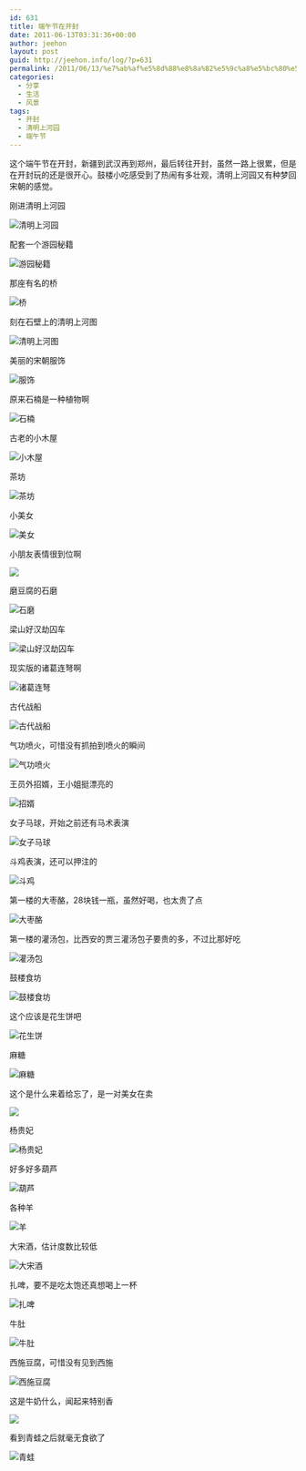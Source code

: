 ```yaml
---
id: 631
title: 端午节在开封
date: 2011-06-13T03:31:36+00:00
author: jeehon
layout: post
guid: http://jeehon.info/log/?p=631
permalink: /2011/06/13/%e7%ab%af%e5%8d%88%e8%8a%82%e5%9c%a8%e5%bc%80%e5%b0%81/
categories:
  - 分享
  - 生活
  - 风景
tags:
  - 开封
  - 清明上河园
  - 端午节
---
```

这个端午节在开封，新疆到武汉再到郑州，最后转往开封，虽然一路上很累，但是在开封玩的还是很开心。鼓楼小吃感受到了热闹有多壮观，清明上河园又有种梦回宋朝的感觉。

刚进清明上河园
  
![清明上河园](http://pic.yupoo.com/jeehon/B8CSIvn6/medish.jpg)
  
<!--more-->


  
配套一个游园秘籍
  
![游园秘籍](http://pic.yupoo.com/jeehon/B8CSA2xW/medish.jpg)

那座有名的桥
  
![桥](http://pic.yupoo.com/jeehon/B8GVMgYq/medish.jpg)

刻在石壁上的清明上河图
  
![清明上河图](http://pic.yupoo.com/jeehon/B8CM2Daf/medish.jpg)

美丽的宋朝服饰
  
![服饰](http://pic.yupoo.com/jeehon/B8CN6DPs/medish.jpg)

原来石楠是一种植物啊
  
![石楠](http://pic.yupoo.com/jeehon/B8CMGams/medish.jpg)

古老的小木屋
  
![小木屋](http://pic.yupoo.com/jeehon/B8COuvcQ/medish.jpg)

茶坊
  
![茶坊](http://pic.yupoo.com/jeehon/B8COjKLW/medish.jpg)

小美女
  
![美女](http://pic.yupoo.com/jeehon/B8COaZ7p/medish.jpg)

小朋友表情很到位啊
  
![](http://pic.yupoo.com/jeehon/B8CO20l2/medish.jpg)

磨豆腐的石磨
  
![石磨](http://pic.yupoo.com/jeehon/B8CP8pQ4/medish.jpg)

梁山好汉劫囚车
  
![梁山好汉劫囚车](http://pic.yupoo.com/jeehon/B8CPGXmj/medish.jpg)

现实版的诸葛连弩啊
  
![诸葛连弩](http://pic.yupoo.com/jeehon/B8CPQj3n/medish.jpg)

古代战船
  
![古代战船](http://pic.yupoo.com/jeehon/B8CQkKnj/medish.jpg)

气功喷火，可惜没有抓拍到喷火的瞬间
  
![气功喷火](http://pic.yupoo.com/jeehon/B8CR0JSG/medish.jpg)

王员外招婿，王小姐挺漂亮的
  
![招婿](http://pic.yupoo.com/jeehon/B8CRuH16/medish.jpg)

女子马球，开始之前还有马术表演
  
![女子马球](http://pic.yupoo.com/jeehon/B8CROmBO/medish.jpg)

斗鸡表演，还可以押注的
  
![斗鸡](http://pic.yupoo.com/jeehon/B8CUKYV3/medish.jpg)

第一楼的大枣酪，28块钱一瓶，虽然好喝，也太贵了点
  
![大枣酪](http://pic.yupoo.com/jeehon/B8CBlX1Z/medish.jpg)

第一楼的灌汤包，比西安的贾三灌汤包子要贵的多，不过比那好吃
  
![灌汤包](http://pic.yupoo.com/jeehon/B8CC1U5w/medish.jpg)

鼓楼食坊
  
![鼓楼食坊](http://pic.yupoo.com/jeehon/B8CEcZgU/medish.jpg)

这个应该是花生饼吧
  
![花生饼](http://pic.yupoo.com/jeehon/B8CG4gPb/medish.jpg)

麻糖
  
![麻糖](http://pic.yupoo.com/jeehon/B8H185DZ/medish.jpg)

这个是什么来着给忘了，是一对美女在卖
  
![](http://pic.yupoo.com/jeehon/B8CHmFKX/medish.jpg)

杨贵妃
  
![杨贵妃](http://pic.yupoo.com/jeehon/B8CHzX0C/medish.jpg)

好多好多葫芦
  
![葫芦](http://pic.yupoo.com/jeehon/B8CIql1S/medish.jpg)

各种羊
  
![羊](http://pic.yupoo.com/jeehon/B8CID3QJ/medish.jpg)

大宋酒，估计度数比较低
  
![大宋酒](http://pic.yupoo.com/jeehon/B8CITjfN/medish.jpg)

扎啤，要不是吃太饱还真想喝上一杯
  
![扎啤](http://pic.yupoo.com/jeehon/B8CJcaSp/medish.jpg)

牛肚
  
![牛肚](http://pic.yupoo.com/jeehon/B8CJqluO/medish.jpg)

西施豆腐，可惜没有见到西施
  
![西施豆腐](http://pic.yupoo.com/jeehon/B8CJQGjN/medish.jpg)

这是牛奶什么，闻起来特别香
  
![](http://pic.yupoo.com/jeehon/B8CK8xZ9/medish.jpg)

看到青蛙之后就毫无食欲了
  
![青蛙](http://pic.yupoo.com/jeehon/B8CKs8R6/medish.jpg)